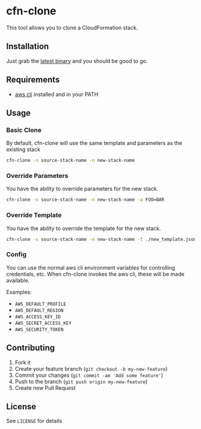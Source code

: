 # cfn-clone

This tool allows you to clone a CloudFormation stack.

## Installation

Just grab the [latest binary](https://github.com/intuit/cfn-clone/releases/latest) and you should be good to go.

## Requirements

* [aws cli](http://aws.amazon.com/cli/) installed and in your PATH

## Usage

### Basic Clone

By default, cfn-clone will use the same template and parameters as the existing stack
```sh
cfn-clone -s source-stack-name -n new-stack-name
```

### Override Parameters

You have the ability to override parameters for the new stack.
```sh
cfn-clone -s source-stack-name -n new-stack-name -a FOO=BAR
```

### Override Template

You have the ability to override the template for the new stack.
```sh
cfn-clone -s source-stack-name -n new-stack-name -t ./new_template.json
```

### Config

You can use the normal aws cli environment variables for controlling credentials, etc. When cfn-clone invokes the aws cli, these will be made available.

Examples:

* `AWS_DEFAULT_PROFILE`
* `AWS_DEFAULT_REGION`
* `AWS_ACCESS_KEY_ID`
* `AWS_SECRET_ACCESS_KEY`
* `AWS_SECURITY_TOKEN`

## Contributing

1. Fork it
2. Create your feature branch (`git checkout -b my-new-feature`)
3. Commit your changes (`git commit -am 'Add some feature'`)
4. Push to the branch (`git push origin my-new-feature`)
5. Create new Pull Request

## License

See `LICENSE` for details
